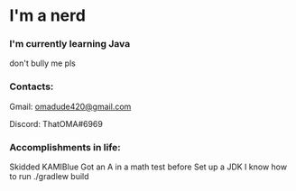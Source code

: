 # I'm a nerd 

### I'm currently learning Java 
don't bully me pls

### Contacts:
Gmail: omadude420@gmail.com 

Discord: ThatOMA#6969

### Accomplishments in life:
Skidded KAMIBlue
Got an A in a math test before
Set up a JDK
I know how to run ./gradlew build
